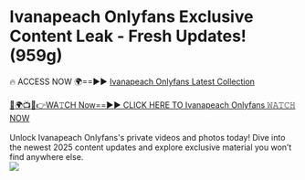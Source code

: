 # Ivanapeach Onlyfans Exclusive Content Leak - Fresh Updates! (959g)

🔥 ACCESS NOW 🌍==►► <a href="https://tinyurl.com/kvy9nzfs" rel="nofollow">Ivanapeach Onlyfans Latest Collection</a>
<br><br>
[🔴🌍📺📱👉WA𝚃CH Now==►► CLICK HERE TO Ivanapeach Onlyfans 𝚆𝙰𝚃𝙲𝙷 NOW](https://tinyurl.com/kvy9nzfs)
<br><br>
Unlock Ivanapeach Onlyfans's private videos and photos today! Dive into the newest 2025 content updates and explore exclusive material you won’t find anywhere else.
<br>
<a href="https://tinyurl.com/kvy9nzfs" rel="nofollow" data-target="animated-image.originalLink"><img src="https://camo.githubusercontent.com/8a4f000d20f83aca3bf7ec5f350d767afa0574a8a352519fd8cfa583a6f93a33/68747470733a2f2f692e696d6775722e636f6d2f644a486b345a712e676966" data-canonical-src="https://i.imgur.com/dJHk4Zq.gif" style="max-width: 100%; display: inline-block;" data-target="animated-image.originalImage"></a>
<br>
